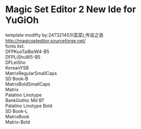 Magic Set Editor 2 New Ide for YuGiOh
==================
template modifty by:247321453(菜菜),传说之涵<br>
http://magicseteditor.sourceforge.net/
<br>
fonts list:			<br>
DFPKuoTaiBeiW4-B5	<br>
DFPLiShuW5-B5		<br>
DFLeiSho			<br>
KoreanYSB			<br>
MatrixRegularSmallCaps	<br>
SD Book-B			<br>
MatrixBoldSmallCaps	<br>
Matrix				<br>
Palatino Linotype	<br>
BankGothic Md BT	<br>
Palatino Linotype Bold	<br>
SD Book-L			<br>
MatrixBook			<br>
Matrix-Bold			<br>

